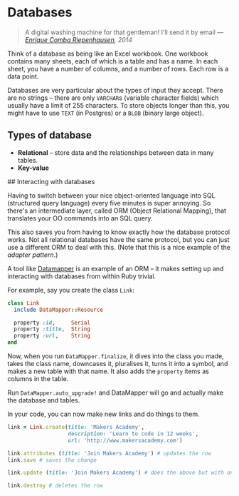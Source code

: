 # Databases

> A digital washing machine for that gentleman! I'll send it by email
> —*[Enrique Comba Riepenhausen](http://ecomba.pro), 2014*

Think of a database as being like an Excel workbook. One workbook contains many sheets, each of which is a table and has a name. In each sheet, you have a number of columns, and a number of rows. Each row is a data point.  

Databases are very particular about the types of input they accept. There are no strings – there are only `VARCHAR`s (variable character fields) which usually have a limit of 255 characters. To store objects longer than this, you might have to use `TEXT` (in Postgres) or a `BLOB` (binary large object).

## Types of database

* **Relational** – store data and the relationships between data in many tables.
* **Key-value**

## Interacting with databases

Having to switch between your nice object-oriented language into SQL (structured query language) every five minutes is super annoying. So there's an intermediate layer, called ORM (Object Relational Mapping), that translates your OO commands into an SQL query.

This also saves you from having to know exactly how the database protocol works. Not all relational databases have the same protocol, but you can just use a different ORM to deal with this. (Note that this is a nice example of the *adapter pattern*.)

A tool like [Datamapper](http://datamapper.org) is an example of an ORM – it makes setting up and interacting with databases from within Ruby trivial.

For example, say you create the class `Link`:

```ruby 
class Link
  include DataMapper::Resource

  property :id,     Serial
  property :title,  String
  property :url,    String
end
```

Now, when you run `DataMapper.finalize`, it dives into the class you made, takes the class name, downcases it, pluralises it, turns it into a symbol, and makes a new table with that name. It also adds the `property` items as columns in the table.

Run `DataMapper.auto_upgrade!` and DataMapper will go and actually make the database and tables.

In your code, you can now make new links and do things to them.

```ruby
link = Link.create(title: 'Makers Academy',
                   description: 'Learn to code in 12 weeks',
                   url: 'http://www.makersacademy.com')

link.attributes (title: 'Join Makers Academy') # updates the row
link.save # saves the change

link.update (title: 'Join Makers Academy') # does the above but with one command

link.destroy # deletes the row
```